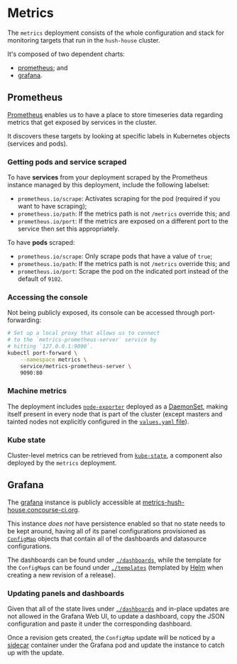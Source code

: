 # Metrics

The `metrics` deployment consists of the whole configuration and stack for monitoring targets that run in the `hush-house` cluster.

It's composed of two dependent charts:

- [prometheus](https://github.com/helm/charts/blob/master/stable/prometheus/README.md); and
- [grafana](https://github.com/helm/charts/blob/master/stable/grafana/README.md).


## Prometheus

[Prometheus](https://prometheus.io/) enables us to have a place to store timeseries data regarding metrics that get exposed by services in the cluster.

It discovers these targets by looking at specific labels in Kubernetes objects (services and pods).


### Getting pods and service scraped

To have **services** from your deployment scraped by the Prometheus instance managed by this deployment, include the following labelset:

- `prometheus.io/scrape`: Activates scraping for the pod (required if you want to have scraping);
- `prometheus.io/path`: If the metrics path is not `/metrics` override this; and
- `prometheus.io/port`: If the metrics are exposed on a different port to the service then set this appropriately.

To have **pods** scraped:

- `prometheus.io/scrape`: Only scrape pods that have a value of `true`;
- `prometheus.io/path`: If the metrics path is not `/metrics` override this; and
- `prometheus.io/port`: Scrape the pod on the indicated port instead of the default of `9102`.


### Accessing the console

Not being publicly exposed, its console can be accessed through port-forwarding:

```sh
# Set up a local proxy that allows us to connect
# to the `metrics-prometheus-server` service by
# hitting `127.0.0.1:9090`.
kubectl port-forward \
	--namespace metrics \
	service/metrics-prometheus-server \
	9090:80
```

### Machine metrics

The deployment includes [`node-exporter`](https://github.com/prometheus/node_exporter) deployed as a [DaemonSet](https://kubernetes.io/docs/concepts/workloads/controllers/daemonset/), making itself present in every node that is part of the cluster (except masters and tainted nodes not explicitly configured in the [`values.yaml` file](./values.yaml)).


### Kube state

Cluster-level metrics can be retrieved from [`kube-state`](https://github.com/kubernetes/kube-state-metrics), a component also deployed by the `metrics` deployment.


## Grafana

The [grafana](https://grafana.com/) instance is publicly accessible at [metrics-hush-house.concourse-ci.org](https://metrics-hush-house.concourse-ci.org).

This instance *does not* have persistence enabled so that no state needs to be kept around, having all of its panel configurations provisioned as [`ConfigMap`](https://cloud.google.com/kubernetes-engine/docs/concepts/configmap) objects that contain all of the dashboards and datasource configurations.

The dashboards can be found under [`./dashboards`](./dashboards), while the template for the `ConfigMap`s can be found under [`./templates`](./templates) (templated by [Helm](https://helm.sh/) when creating a new revision of a release).


### Updating panels and dashboards

Given that all of the state lives under [`./dashboards`](./dashboards) and in-place updates are not allowed in the Grafana Web UI, to update a dashboard, copy the JSON configuration and paste it under the corresponding dashboard.

Once a revision gets created, the `ConfigMap` update will be noticed by a [sidecar](https://kubernetes.io/docs/concepts/workloads/pods/pod-overview/) container under the Grafana pod and update the instance to catch up with the update.

